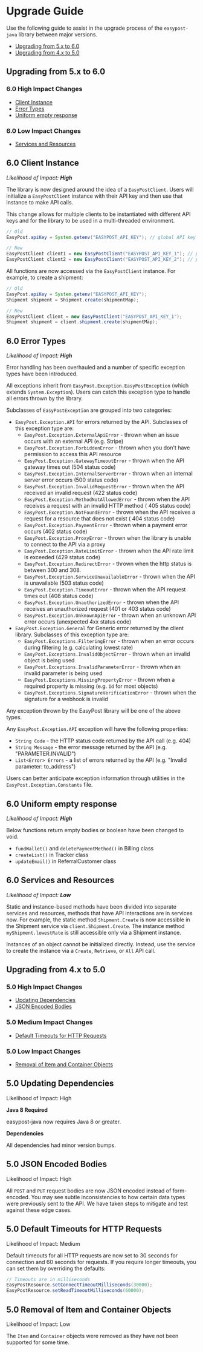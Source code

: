 # Upgrade Guide

Use the following guide to assist in the upgrade process of the `easypost-java` library between major versions.

- [Upgrading from 5.x to 6.0](#upgrading-from-5x-to-60)
- [Upgrading from 4.x to 5.0](#upgrading-from-4x-to-50)

## Upgrading from 5.x to 6.0

### 6.0 High Impact Changes

- [Client Instance](#60-client-instance)
- [Error Types](#60-error-types)
- [Uniform empty response](#60-uniform-empty-response)

### 6.0 Low Impact Changes

- [Services and Resources](#60-services-and-resources)

## 6.0 Client Instance

*Likelihood of Impact: **High***

The library is now designed around the idea of a `EasyPostClient`. Users will initialize a `EasyPostClient` instance with their API key
and then use that instance to make API calls.

This change allows for multiple clients to be instantiated with different API keys and for the library to be used in a
multi-threaded environment.

```java
// Old
EasyPost.apiKey = System.getenv("EASYPOST_API_KEY"); // global API key

// New
EasyPostClient client1 = new EasyPostClient("EASYPOST_API_KEY_1"); // per-client API key
EasyPostClient client2 = new EasyPostClient("EASYPOST_API_KEY_2"); // per-client API key
```

All functions are now accessed via the `EasyPostClient` instance. For example, to create a shipment:

```java
// Old
EasyPost.apiKey = System.getenv("EASYPOST_API_KEY");
Shipment shipment = Shipment.create(shipmentMap);

// New
EasyPostClient client = new EasyPostClient("EASYPOST_API_KEY_1");
Shipment shipment = client.shipment.create(shipmentMap);
```

## 6.0 Error Types

*Likelihood of Impact: **High***

Error handling has been overhauled and a number of specific exception types have been introduced.

All exceptions inherit from `EasyPost.Exception.EasyPostException` (which extends `System.Exception`). Users can catch this exception type to handle all errors thrown by the library.

Subclasses of `EasyPostException` are grouped into two categories:

- `EasyPost.Exception.API` for errors returned by the API. Subclasses of this exception type are:
  - `EasyPost.Exception.ExternalApiError` - thrown when an issue occurs with an external API (e.g. Stripe)
  - `EasyPost.Exception.ForbiddenError` - thrown when you don't have permission to access this API resource
  - `EasyPost.Exception.GatewayTimeoutError` - thrown when the API gateway times out (504 status code)
  - `EasyPost.Exception.InternalServerError` - thrown when an internal server error occurs (500 status code)
  - `EasyPost.Exception.InvalidRequestError` - thrown when the API received an invalid request (422 status code)
  - `EasyPost.Exception.MethodNotAllowedError` - thrown when the API receives a request with an invalid HTTP method (
        405 status code)
  - `EasyPost.Exception.NotFoundError` - thrown when the API receives a request for a resource that does not exist (
        404 status code)
  - `EasyPost.Exception.PaymentError` - thrown when a payment error occurs (402 status code)
  - `EasyPost.Exception.ProxyError` - thrown when the library is unable to connect to the API via a proxy
  - `EasyPost.Exception.RateLimitError` - thrown when the API rate limit is exceeded (429 status code)
  - `EasyPost.Exception.RedirectError` - thrown when the http status is between 300 and 308.
  - `EasyPost.Exception.ServiceUnavailableError` - thrown when the API is unavailable (503 status code)
  - `EasyPost.Exception.TimeoutError` - thrown when the API request times out (408 status code)
  - `EasyPost.Exception.UnauthorizedError` - thrown when the API receives an unauthorized request (401 or 403 status
        code)
  - `EasyPost.Exception.UnknownApiError` - thrown when an unknown API error occurs (unexpected 4xx status code)
- `EasyPost.Exception.General` for Generic error returned by the client library. Subclasses of this exception type are:
  - `EasyPost.Exceptions.FilteringError` - thrown when an error occurs during filtering (e.g. calculating lowest rate)
  - `EasyPost.Exceptions.InvalidObjectError` - thrown when an invalid object is being used
  - `EasyPost.Exceptions.InvalidParameterError` - thrown when an invalid parameter is being used
  - `EasyPost.Exceptions.MissingPropertyError` - thrown when a required property is missing (e.g. `Id` for most objects)
  - `EasyPost.Exceptions.SignatureVerificationError` - thrown when the signature for a webhook is invalid

Any exception thrown by the EasyPost library will be one of the above types.

Any `EasyPost.Exception.API` exception will have the following properties:

- `String Code` - the HTTP status code returned by the API call (e.g. 404)
- `String Message` - the error message returned by the API (e.g. "PARAMETER.INVALID")
- `List<Error> Errors` - a list of errors returned by the API (e.g. "Invalid parameter: to_address")

Users can better anticipate exception information through utilities in the `EasyPost.Exception.Constants` file.

## 6.0 Uniform empty response

*Likelihood of Impact: **High***

Below functions return empty bodies or boolean have been changed to void.

- `fundWallet()` and `deletePaymentMethod()` in Billing class
- `createList()` in Tracker class
- `updateEmail()` in ReferralCustomer class

## 6.0 Services and Resources

*Likelihood of Impact: **Low***

Static and instance-based methods have been divided into separate services and resources, methods that have API interactions are in services now. For example, the static method `Shipment.Create` is now accessible in the Shipment service via `client.Shipment.Create`. The instance method `myShipment.lowestRate` is still accessible only via a Shipment instance.

Instances of an object cannot be initialized directly. Instead, use the service to create the instance via a `Create`, `Retrieve`, or `All` API call.

## Upgrading from 4.x to 5.0

### 5.0 High Impact Changes

- [Updating Dependencies](#50-updating-dependencies)
- [JSON Encoded Bodies](#50-json-encoded-bodies)

### 5.0 Medium Impact Changes

- [Default Timeouts for HTTP Requests](#50-default-timeouts-for-http-requests)

### 5.0 Low Impact Changes

- [Removal of Item and Container Objects](#50-removal-of-item-and-container-objects)

## 5.0 Updating Dependencies

Likelihood of Impact: High

**Java 8 Required**

easypost-java now requires Java 8 or greater.

**Dependencies**

All dependencies had minor version bumps.

## 5.0 JSON Encoded Bodies

Likelihood of Impact: High

All `POST` and `PUT` request bodies are now JSON encoded instead of form-encoded. You may see subtle inconsistencies to how certain data types were previously sent to the API. We have taken steps to mitigate and test against these edge cases.

## 5.0 Default Timeouts for HTTP Requests

Likelihood of Impact: Medium

Default timeouts for all HTTP requests are now set to 30 seconds for connection and 60 seconds for requests. If you require longer timeouts, you can set them by overriding the defaults:

```java
// Timeouts are in milliseconds
EasyPostResource.setConnectTimeoutMilliseconds(30000);
EasyPostResource.setReadTimeoutMilliseconds(60000);
```

## 5.0 Removal of Item and Container Objects

Likelihood of Impact: Low

The `Item` and `Container` objects were removed as they have not been supported for some time.
